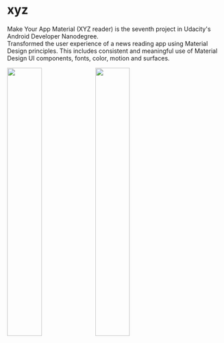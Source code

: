 # xyz
Make Your App Material (XYZ reader) is the seventh project in Udacity's Android Developer Nanodegree.  
Transformed the user experience of a news reading app using Material Design principles. This includes consistent and meaningful use of Material Design UI components, fonts, color, motion and surfaces.


<img width="40%" src="http://i.imgur.com/XKDuv5N.png" />
<img width="40%" src="http://i.imgur.com/dNYip3R.png" />
